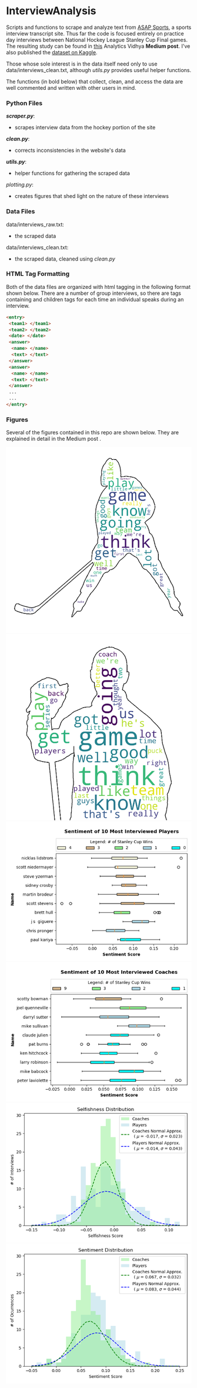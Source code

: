 # InterviewAnalysis
Scripts and functions to scrape and analyze text from [ASAP Sports](http://www.asapsports.com/), a sports interview transcript site. Thus far the code is focused entirely on practice day interviews between National Hockey League Stanley Cup Final games. The resulting study can be found in [this](https://medium.com/analytics-vidhya/a-quantitative-study-of-nhl-interviews-25b28821364b) Analytics Vidhya __Medium post__. I've also published the [dataset on Kaggle](https://www.kaggle.com/dtamming/national-hockey-league-interviews).

Those whose sole interest is in the data itself need only to use data/interviews_clean.txt, although _utils.py_ provides useful helper functions. 

The functions (in bold below) that collect, clean, and access the data are well commented and written with other users in mind. 


### Python Files
___scraper.py___:
 - scrapes interview data from the hockey portion of the site
 
___clean.py___:
 - corrects inconsistencies in the website's data

___utils.py___:
 - helper functions for gathering the scraped data

_plotting.py_:
 - creates figures that shed light on the nature of these interviews 

### Data Files
data/interviews_raw.txt:
 - the scraped data

data/interviews_clean.txt:
 - the scraped data, cleaned using _clean.py_

### HTML Tag Formatting
Both of the data files are organized with html tagging in the following format shown below. There are a number of group interviews, so there are <answer> tags containing <name> and <text> children tags for each time an individual speaks during an interview. 
 
```html
<entry>
 <team1> </team1>
 <team2> </team2>
 <date> </date>
 <answer>
  <name> </name>
  <text> </text>
 </answer>
 <answer>
  <name> </name>
  <text> </text>
 </answer>
 ...
 ...
</entry>
```

### Figures
Several of the figures contained in this repo are shown below. They are explained in detail in the Medium post <!-- [Medium post](<medium url>) -->.

![alt text](figures/player_cloud.png)
![alt text](figures/coach_cloud.png)
![alt text](figures/player_sentiment.png)
![alt text](figures/coach_sentiment.png)
![alt text](figures/selfishness_histogram.png)
![alt text](figures/sentiment_histogram.png)
